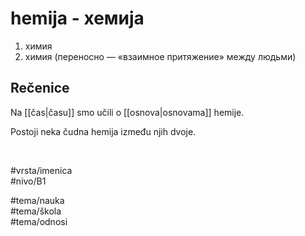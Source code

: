 # hemija - хемија

1. химия  
2. химия (переносно — «взаимное притяжение» между людьми)

## Rečenice

Na [[čas|času]] smo učili o [[osnova|osnovama]] hemije.

Postoji neka čudna hemija između njih dvoje.

<br>

#vrsta/imenica  
#nivo/B1  

#tema/nauka  
#tema/škola  
#tema/odnosi
